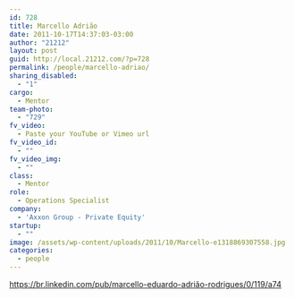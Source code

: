 ```yaml
---
id: 728
title: Marcello Adrião
date: 2011-10-17T14:37:03-03:00
author: "21212"
layout: post
guid: http://local.21212.com/?p=728
permalink: /people/marcello-adriao/
sharing_disabled:
  - "1"
cargo:
  - Mentor
team-photo:
  - "729"
fv_video:
  - Paste your YouTube or Vimeo url
fv_video_id:
  - ""
fv_video_img:
  - ""
class:
  - Mentor
role:
  - Operations Specialist
company:
  - 'Axxon Group - Private Equity'
startup:
  - ""
image: /assets/wp-content/uploads/2011/10/Marcello-e1318869307558.jpg
categories:
  - people
---
```

https://br.linkedin.com/pub/marcello-eduardo-adrião-rodrigues/0/119/a74